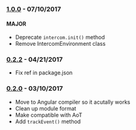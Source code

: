 ### [1.0.0](https://github.com/CaliStyle/angular2-intercom/releases/tag/1.0.0) - 07/10/2017
#### MAJOR
- Deprecate `intercom.init()` method
- Remove IntercomEnvironment class


### [0.2.2](https://github.com/CaliStyle/angular2-intercom/releases/tag/0.2.2) - 04/21/2017
- Fix ref in package.json

### [0.2.0](https://github.com/CaliStyle/angular2-intercom/releases/tag/0.2.0) - 03/10/2017
- Move to Angular compiler so it acutally works
- Clean up module format
- Make compatible with AoT
- Add `trackEvent()` method